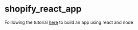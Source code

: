 # shopify_react_app

Folllowing the tutorial [here](https://developers.shopify.com/tutorials/build-a-shopify-app-with-node-and-react) to build an app using react and node
